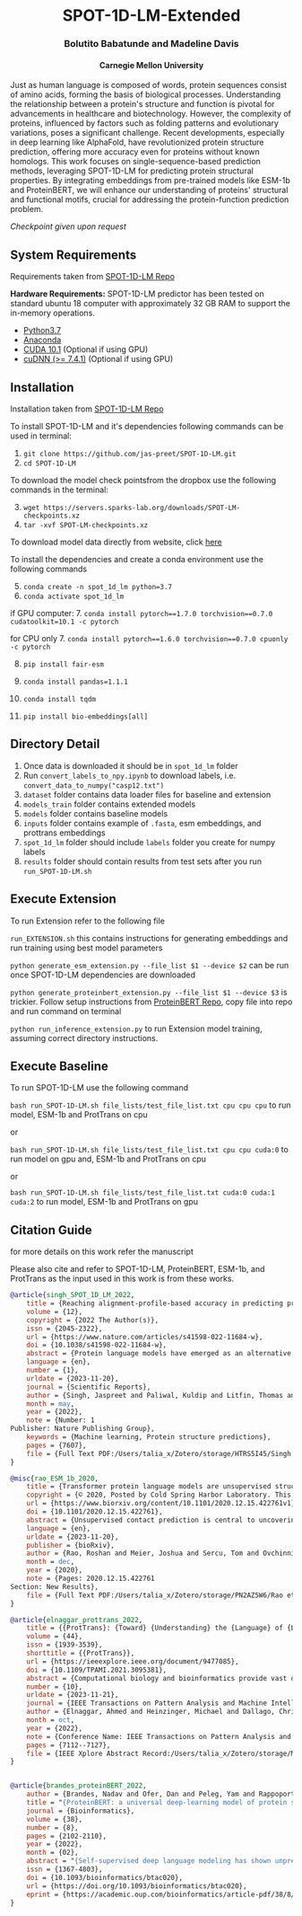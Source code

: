 
# <div align="center">SPOT-1D-LM-Extended</div>
### <div align="center">Bolutito Babatunde and Madeline Davis</div>
#### <div align="center">Carnegie Mellon University</div>

Just as human language is composed of words, protein sequences consist of amino acids, forming the basis of biological processes. Understanding the relationship between a protein's structure and function is pivotal for advancements in healthcare and biotechnology. However, the complexity of proteins, influenced by factors such as folding patterns and evolutionary variations, poses a significant challenge. Recent developments, especially in deep learning like AlphaFold, have revolutionized protein structure prediction, offering more accuracy even for proteins without known homologs. This work focuses on single-sequence-based prediction methods, leveraging SPOT-1D-LM for predicting protein structural properties. By integrating embeddings from pre-trained models like ESM-1b and ProteinBERT, we will enhance our understanding of proteins' structural and functional motifs, crucial for addressing the protein-function prediction problem.

*Checkpoint given upon request*

System Requirements
----
Requirements taken from [SPOT-1D-LM Repo](https://github.com/jas-preet/SPOT-1D-LM)

**Hardware Requirements:**
SPOT-1D-LM predictor has been tested on standard ubuntu 18 computer with approximately 32 GB RAM to support the in-memory operations.

* [Python3.7](https://docs.python-guide.org/starting/install3/linux/)
* [Anaconda](https://anaconda.org/anaconda/virtualenv)
* [CUDA 10.1](https://developer.nvidia.com/cuda-10.1-download-archive) (Optional if using GPU)
* [cuDNN (>= 7.4.1)](https://developer.nvidia.com/cudnn) (Optional if using GPU)

Installation
----
Installation taken from [SPOT-1D-LM Repo](https://github.com/jas-preet/SPOT-1D-LM)

To install SPOT-1D-LM and it's dependencies following commands can be used in terminal:

1. `git clone https://github.com/jas-preet/SPOT-1D-LM.git`
2. `cd SPOT-1D-LM`

To download the model check pointsfrom the dropbox use the following commands in the terminal:

3. `wget https://servers.sparks-lab.org/downloads/SPOT-LM-checkpoints.xz`
4. `tar -xvf SPOT-LM-checkpoints.xz`

To download model data directly from website, click [here](http://zhouyq-lab.szbl.ac.cn/download/)

To install the dependencies and create a conda environment use the following commands

5. `conda create -n spot_1d_lm python=3.7`
6. `conda activate spot_1d_lm`

if GPU computer:
7. `conda install pytorch==1.7.0 torchvision==0.7.0 cudatoolkit=10.1 -c pytorch`

for CPU only 
7. `conda install pytorch==1.6.0 torchvision==0.7.0 cpuonly -c pytorch`

8. `pip install fair-esm`

9. `conda install pandas=1.1.1`

10. `conda install tqdm`

11. `pip install bio-embeddings[all]
`

Directory Detail
----

1. Once data is downloaded it should be in `spot_1d_lm` folder
2. Run `convert_labels_to_npy.ipynb` to download labels, i.e. `convert_data_to_numpy("casp12.txt")`
3. `dataset` folder contains data loader files for baseline and extension
4. `models_train` folder contains extended models
5. `models` folder contains baseline models
6. `inputs` folder contains example of `.fasta`, esm embeddings, and prottrans embeddings
7. `spot_1d_lm` folder should include `labels` folder you create for numpy labels
8. `results` folder should contain results from test sets after you run `run_SPOT-1D-LM.sh`


Execute Extension
----
To run Extension refer to the following file

`run_EXTENSION.sh` this contains instructions for generating embeddings and run training using best model parameters

`python generate_esm_extension.py --file_list $1 --device $2` can be run once SPOT-1D-LM dependencies are downloaded

`python generate_proteinbert_extension.py --file_list $1 --device $3` is trickier. Follow setup instructions from [ProteinBERT Repo](https://github.com/nadavbra/protein_bert), copy file into repo and run command on terminal

`python run_inference_extension.py` to run Extension model training, assuming correct directory instructions.


Execute Baseline
----
To run SPOT-1D-LM use the following command

`bash run_SPOT-1D-LM.sh file_lists/test_file_list.txt cpu cpu cpu` to run model, ESM-1b and ProtTrans on cpu

or 

`bash run_SPOT-1D-LM.sh file_lists/test_file_list.txt cpu cpu cuda:0` to run model on gpu and, ESM-1b and ProtTrans on cpu

or

`bash run_SPOT-1D-LM.sh file_lists/test_file_list.txt cuda:0 cuda:1 cuda:2` to run model, ESM-1b and ProtTrans on gpu


Citation Guide
----
for more details on this work refer the manuscript

Please also cite and refer to SPOT-1D-LM, ProteinBERT, ESM-1b, and ProtTrans as the input used in this work is from these works. 

```bibtex
@article{singh_SPOT_1D_LM_2022,
	title = {Reaching alignment-profile-based accuracy in predicting protein secondary and tertiary structural properties without alignment},
	volume = {12},
	copyright = {2022 The Author(s)},
	issn = {2045-2322},
	url = {https://www.nature.com/articles/s41598-022-11684-w},
	doi = {10.1038/s41598-022-11684-w},
	abstract = {Protein language models have emerged as an alternative to multiple sequence alignment for enriching sequence information and improving downstream prediction tasks such as biophysical, structural, and functional properties. Here we show that a method called SPOT-1D-LM combines traditional one-hot encoding with the embeddings from two different language models (ProtTrans and ESM-1b) for the input and yields a leap in accuracy over single-sequence-based techniques in predicting protein 1D secondary and tertiary structural properties, including backbone torsion angles, solvent accessibility and contact numbers for all six test sets (TEST2018, TEST2020, Neff1-2020, CASP12-FM, CASP13-FM and CASP14-FM). More significantly, it has a performance comparable to profile-based methods for those proteins with homologous sequences. For example, the accuracy for three-state secondary structure (SS3) prediction for TEST2018 and TEST2020 proteins are 86.7\% and 79.8\% by SPOT-1D-LM, compared to 74.3\% and 73.4\% by the single-sequence-based method SPOT-1D-Single and 86.2\% and 80.5\% by the profile-based method SPOT-1D, respectively. For proteins without homologous sequences (Neff1-2020) SS3 is 80.41\% by SPOT-1D-LM which is 3.8\% and 8.3\% higher than SPOT-1D-Single and SPOT-1D, respectively. SPOT-1D-LM is expected to be useful for genome-wide analysis given its fast performance. Moreover, high-accuracy prediction of both secondary and tertiary structural properties such as backbone angles and solvent accessibility without sequence alignment suggests that highly accurate prediction of protein structures may be made without homologous sequences, the remaining obstacle in the post AlphaFold2 era.},
	language = {en},
	number = {1},
	urldate = {2023-11-20},
	journal = {Scientific Reports},
	author = {Singh, Jaspreet and Paliwal, Kuldip and Litfin, Thomas and Singh, Jaswinder and Zhou, Yaoqi},
	month = may,
	year = {2022},
	note = {Number: 1
Publisher: Nature Publishing Group},
	keywords = {Machine learning, Protein structure predictions},
	pages = {7607},
	file = {Full Text PDF:/Users/talia_x/Zotero/storage/HTRS5I45/Singh et al. - 2022 - Reaching alignment-profile-based accuracy in predi.pdf:application/pdf},
}

@misc{rao_ESM_1b_2020,
	title = {Transformer protein language models are unsupervised structure learners},
	copyright = {© 2020, Posted by Cold Spring Harbor Laboratory. This pre-print is available under a Creative Commons License (Attribution-NonCommercial-NoDerivs 4.0 International), CC BY-NC-ND 4.0, as described at http://creativecommons.org/licenses/by-nc-nd/4.0/},
	url = {https://www.biorxiv.org/content/10.1101/2020.12.15.422761v1},
	doi = {10.1101/2020.12.15.422761},
	abstract = {Unsupervised contact prediction is central to uncovering physical, structural, and functional constraints for protein structure determination and design. For decades, the predominant approach has been to infer evolutionary constraints from a set of related sequences. In the past year, protein language models have emerged as a potential alternative, but performance has fallen short of state-of-the-art approaches in bioinformatics. In this paper we demonstrate that Transformer attention maps learn contacts from the unsupervised language modeling objective. We find the highest capacity models that have been trained to date already outperform a state-of-the-art unsupervised contact prediction pipeline, suggesting these pipelines can be replaced with a single forward pass of an end-to-end model.1},
	language = {en},
	urldate = {2023-11-20},
	publisher = {bioRxiv},
	author = {Rao, Roshan and Meier, Joshua and Sercu, Tom and Ovchinnikov, Sergey and Rives, Alexander},
	month = dec,
	year = {2020},
	note = {Pages: 2020.12.15.422761
Section: New Results},
	file = {Full Text PDF:/Users/talia_x/Zotero/storage/PN2AZ5W6/Rao et al. - 2020 - Transformer protein language models are unsupervis.pdf:application/pdf},
}

@article{elnaggar_prottrans_2022,
	title = {{ProtTrans}: {Toward} {Understanding} the {Language} of {Life} {Through} {Self}-{Supervised} {Learning}},
	volume = {44},
	issn = {1939-3539},
	shorttitle = {{ProtTrans}},
	url = {https://ieeexplore.ieee.org/document/9477085},
	doi = {10.1109/TPAMI.2021.3095381},
	abstract = {Computational biology and bioinformatics provide vast data gold-mines from protein sequences, ideal for Language Models (LMs) taken from Natural Language Processing (NLP). These LMs reach for new prediction frontiers at low inference costs. Here, we trained two auto-regressive models (Transformer-XL, XLNet) and four auto-encoder models (BERT, Albert, Electra, T5) on data from UniRef and BFD containing up to 393 billion amino acids. The protein LMs (pLMs) were trained on the Summit supercomputer using 5616 GPUs and TPU Pod up-to 1024 cores. Dimensionality reduction revealed that the raw pLM-embeddings from unlabeled data captured some biophysical features of protein sequences. We validated the advantage of using the embeddings as exclusive input for several subsequent tasks: (1) a per-residue (per-token) prediction of protein secondary structure (3-state accuracy Q3=81\%-87\%); (2) per-protein (pooling) predictions of protein sub-cellular location (ten-state accuracy: Q10=81\%) and membrane versus water-soluble (2-state accuracy Q2=91\%). For secondary structure, the most informative embeddings (ProtT5) for the first time outperformed the state-of-the-art without multiple sequence alignments (MSAs) or evolutionary information thereby bypassing expensive database searches. Taken together, the results implied that pLMs learned some of the grammar of the language of life. All our models are available through https://github.com/agemagician/ProtTrans.},
	number = {10},
	urldate = {2023-11-21},
	journal = {IEEE Transactions on Pattern Analysis and Machine Intelligence},
	author = {Elnaggar, Ahmed and Heinzinger, Michael and Dallago, Christian and Rehawi, Ghalia and Wang, Yu and Jones, Llion and Gibbs, Tom and Feher, Tamas and Angerer, Christoph and Steinegger, Martin and Bhowmik, Debsindhu and Rost, Burkhard},
	month = oct,
	year = {2022},
	note = {Conference Name: IEEE Transactions on Pattern Analysis and Machine Intelligence},
	pages = {7112--7127},
	file = {IEEE Xplore Abstract Record:/Users/talia_x/Zotero/storage/M8EKPSRM/9477085.html:text/html;IEEE Xplore Full Text PDF:/Users/talia_x/Zotero/storage/8NCCTGHB/Elnaggar et al. - 2022 - ProtTrans Toward Understanding the Language of Li.pdf:application/pdf},
}


@article{brandes_proteinBERT_2022,
    author = {Brandes, Nadav and Ofer, Dan and Peleg, Yam and Rappoport, Nadav and Linial, Michal},
    title = "{ProteinBERT: a universal deep-learning model of protein sequence and function}",
    journal = {Bioinformatics},
    volume = {38},
    number = {8},
    pages = {2102-2110},
    year = {2022},
    month = {02},
    abstract = "{Self-supervised deep language modeling has shown unprecedented success across natural language tasks, and has recently been repurposed to biological sequences. However, existing models and pretraining methods are designed and optimized for text analysis. We introduce ProteinBERT, a deep language model specifically designed for proteins. Our pretraining scheme combines language modeling with a novel task of Gene Ontology (GO) annotation prediction. We introduce novel architectural elements that make the model highly efficient and flexible to long sequences. The architecture of ProteinBERT consists of both local and global representations, allowing end-to-end processing of these types of inputs and outputs. ProteinBERT obtains near state-of-the-art performance, and sometimes exceeds it, on multiple benchmarks covering diverse protein properties (including protein structure, post-translational modifications and biophysical attributes), despite using a far smaller and faster model than competing deep-learning methods. Overall, ProteinBERT provides an efficient framework for rapidly training protein predictors, even with limited labeled data.Code and pretrained model weights are available at https://github.com/nadavbra/protein\_bert.Supplementary data are available at Bioinformatics online.}",
    issn = {1367-4803},
    doi = {10.1093/bioinformatics/btac020},
    url = {https://doi.org/10.1093/bioinformatics/btac020},
    eprint = {https://academic.oup.com/bioinformatics/article-pdf/38/8/2102/45474534/btac020.pdf},
}
```
